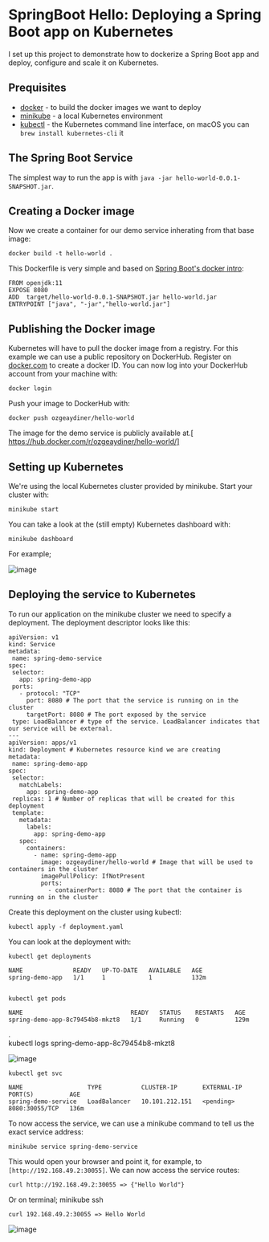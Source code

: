 # SpringBoot Hello: Deploying a Spring Boot app on Kubernetes

I set up this project to demonstrate how to dockerize a Spring Boot app and deploy, configure and scale it on Kubernetes.

## Prequisites

* [docker](https://www.docker.com/products/docker#/) - to build the docker images we want to deploy
* [minikube](https://github.com/kubernetes/minikube) - a local Kubernetes environment
* [kubectl](http://kubernetes.io/docs/user-guide/prereqs/) - the Kubernetes command line interface, on macOS you can `brew install kubernetes-cli` it

## The Spring Boot Service

The simplest way to run the app is with `java -jar hello-world-0.0.1-SNAPSHOT.jar`.

## Creating a Docker image

Now we create a container for our demo service inherating from that base image:

    docker build -t hello-world .

This Dockerfile is very simple and based on [Spring Boot's docker intro](https://spring.io/guides/gs/spring-boot-docker/):

    FROM openjdk:11
    EXPOSE 8080
    ADD  target/hello-world-0.0.1-SNAPSHOT.jar hello-world.jar
    ENTRYPOINT ["java", "-jar","hello-world.jar"]


## Publishing the Docker image

Kubernetes will have to pull the docker image from a registry. For this example we can use a public repository on DockerHub. Register on [docker.com](http://docker.com) to create a docker ID.
You can now log into your DockerHub account from your machine with:

    docker login

Push your image to DockerHub with:    

    docker push ozgeaydiner/hello-world

The image for the demo service is publicly available at.[ https://hub.docker.com/r/ozgeaydiner/hello-world/]

## Setting up Kubernetes

We're using the local Kubernetes cluster provided by minikube. Start your cluster with:

    minikube start

You can take a look at the (still empty) Kubernetes dashboard with:

    minikube dashboard      

For example;

![image](https://user-images.githubusercontent.com/48917750/174473195-1143f26e-c347-4080-afc2-fbb0a0f036f0.png)


 ## Deploying the service to Kubernetes
 
 To run our application on the minikube cluster we need to specify a deployment. The deployment descriptor looks like this:
 
    apiVersion: v1 
    kind: Service 
    metadata: 
     name: spring-demo-service
    spec:
     selector:
       app: spring-demo-app
     ports:
       - protocol: "TCP"
         port: 8080 # The port that the service is running on in the cluster
         targetPort: 8080 # The port exposed by the service
     type: LoadBalancer # type of the service. LoadBalancer indicates that our service will be external.
    ---
    apiVersion: apps/v1
    kind: Deployment # Kubernetes resource kind we are creating
    metadata:
     name: spring-demo-app
    spec:
     selector:
       matchLabels:
         app: spring-demo-app
     replicas: 1 # Number of replicas that will be created for this deployment
     template:
       metadata:
         labels:
           app: spring-demo-app
       spec:
         containers:
           - name: spring-demo-app 
             image: ozgeaydiner/hello-world # Image that will be used to containers in the cluster
             imagePullPolicy: IfNotPresent
             ports:
               - containerPort: 8080 # The port that the container is running on in the cluster

 Create this deployment on the cluster using kubectl:

    kubectl apply -f deployment.yaml 
	
You can look at the deployment with:

    kubectl get deployments
    
    NAME              READY   UP-TO-DATE   AVAILABLE   AGE                                                                                                            
    spring-demo-app   1/1     1            1           132m  

		
    kubectl get pods
	  
    NAME                              READY   STATUS    RESTARTS   AGE                                                                                                 
    spring-demo-app-8c79454b8-mkzt8   1/1     Running   0          129m 
.	
    kubectl logs spring-demo-app-8c79454b8-mkzt8
		
![image](https://user-images.githubusercontent.com/48917750/174472760-ae755e96-8fbc-444b-a97a-179b28a7ad1f.png)


    kubectl get svc
	 
    NAME                  TYPE           CLUSTER-IP       EXTERNAL-IP   PORT(S)          AGE
    spring-demo-service   LoadBalancer   10.101.212.151   <pending>     8080:30055/TCP   136m 
    
To now access the service, we can use a minikube command to tell us the exact service address:

    minikube service spring-demo-service
		
This would open your browser and point it, for example, to `[http://192.168.49.2:30055]`. We can now access the service routes:

    curl http://192.168.49.2:30055 => {"Hello World"}    

Or on terminal;
    minikube ssh
		
    curl 192.168.49.2:30055 => Hello World
![image](https://user-images.githubusercontent.com/48917750/174473101-cf08e73a-c569-4d2c-8b2b-c2f3e80bb6da.png)

	
